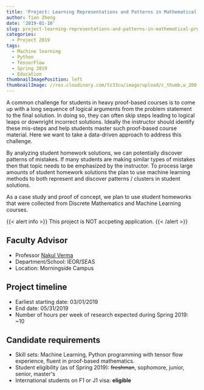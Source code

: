 ```yaml
---
title: 'Project: Learning Representations and Patterns in Mathematical Proofs '
author: Tian Zheng
date: '2019-01-10'
slug: project-learning-representations-and-patterns-in-mathematical-proofs
categories:
  - Project 2019
tags:
  - Machine learning
  - Python
  - TensorFlow
  - Spring 2019
  - Education
thumbnailImagePosition: left
thumbnailImage: //res.cloudinary.com/tz33cu/image/upload/c_thumb,w_200,g_face/v1547179855/1_PzWFzIp-lVCCMv96aWWqcA_lapulp.jpg
---
```

A common challenge for students in heavy proof-based courses is to come up with a long sequence of logical arguments from the problem statement to the final solution. In doing so, they can often skip steps leading to logical leaps or downright incorrect solutions. Ideally the instructor should identify these mis-steps and help students master such proof-based course material. Here we want to take a data-driven approach to address this challenge. 

<!--more-->
By analyzing student homework solutions, we can potentially discover patterns of mistakes. If many students are making similar types of mistakes then that topic needs to be emphasized by the instructor. To process large amounts of student homework solutions the plan to use machine learning methods to both represent and discover patterns / clusters in student solutions.

As a case study and proof of concept, we plan to use student homeworks that were collected from Discrete Mathematics and Machine Learning courses. 

{{< alert info >}}
This project is NOT accpeting application. 
{{< /alert >}}

## Faculty Advisor
+ Professor [Nakul Verma](http://www.cs.columbia.edu/~verma/)
+ Department/School: IEOR/SEAS
+ Location: Morningside Campus

## Project timeline
+ Earliest starting date: 03/01/2019
+ End date: 05/31/2019
+ Number of hours per week of research expected during Spring 2019: ~10

## Candidate requirements
+ Skill sets: Machine Learning, Python programming with tensor flow experience, fluent in proof-based mathematics.  
+ Student eligibility  (as of Spring 2019): ~~freshman~~, sophomore, junior, senior, master's
+ International students on F1 or J1 visa: **eligible**